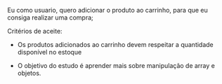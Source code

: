Eu como usuario, quero adicionar o produto ao carrinho, para que eu consiga realizar uma compra;

Critérios de aceite:
- Os produtos adicionados ao carrinho devem respeitar a quantidade disponível no estoque


- O objetivo do estudo é aprender mais sobre manipulação de array e objetos.


